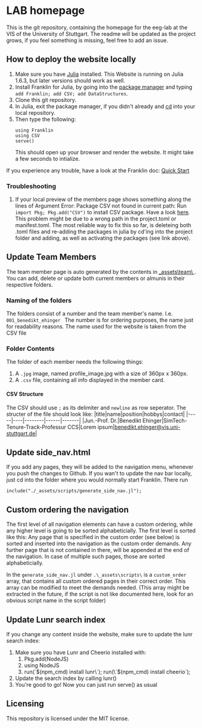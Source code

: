 # LAB homepage
This is the git repository, containing the homepage for the eeg-lab at the VIS of the University of Stuttgart.
The readme will be updated as the project grows, if you feel something is missing, feel free to add an issue. 

## How to deploy the website locally
1. Make sure you have [Julia](https://julialang.org/) installed. This Website is running on Julia 1.6.3, but later versions should work as well.
1. Install Franklin for Julia, by going into the [package manager](https://docs.julialang.org/en/v1/stdlib/Pkg/) and typing `add Franklin; add CSV; add DataStructures`.
1. Clone this git repository.
1. In Julia, exit the package manager, if you didn't already and [cd](https://docs.julialang.org/en/v1/base/file/#Base.Filesystem.cd-Tuple{AbstractString}) into your local repository.
1. Then type the following:
   ```
   using Franklin
   using CSV
   serve()
   ```
   This should open up your browser and render the website. It might take a few seconds to intialize.
   
If you experience any trouble, have a look at the Franklin doc: [Quick Start](https://franklinjl.org/#quick_start)

### Troubleshooting
1. If your local preview of the members page shows something along the lines of
   Argument Error: Package CSV not found in current path: Run `import Pkg; Pkg.add("CSV")` to install CSV package.
   Have a look [here](https://franklinjl.org/code/#projecttoml). This problem might be due to a wrong path in the project.toml or manifest.toml. 
   The most reliable way to fix this so far, is deleteing both .toml files and re-adding the packages in julia by cd'ing into the project folder and adding, as well as       activating the packages (see link above).

## Update Team Members
The team member page is auto generated by the contents in [\_assets\team\ ](https://github.com/s-ccs/s-ccs.github.io/tree/main/_assets/team). You can add, delete or update both current members or almunis in their respective folders. 
### Naming of the folders
The folders consist of a number and the team member's name. I.e. `001_benedikt_ehinger `
The number is for ordering purposes, the name just for readability reasons. The name used for the website is taken from the CSV file
### Folder Contents
The folder of each member needs the following things:
1. A `.jpg` image, named profile_image.jpg with a size of 360px x 360px. 
2. A `.csv` file, containing all info displayed in the member card.
#### CSV Structure
The CSV should use `;` as its delimiter and `newline` as row seperator. 
The structer of the file should look like:
|title|name|position|hobbys|contact|
|-----|----|--------|------|-------|
|Jun.-Prof. Dr.|Benedikt Ehinger|SimTech-Tenure-Track-Professur CCS|Lorem ipsum|benedikt.ehinger@vis.uni-stuttgart.de|

## Update side_nav.html
If you add any pages, they will be added to the navigation menu, whenever you push the changes to Github. If you wan't to update the nav bar locally, 
just cd into the folder where you would normally start Franklin. There run
```
include("./_assets/scripts/generate_side_nav.jl");
```

## Custom ordering the navigation
The first level of all navigation elements can have a custom ordering, while any higher level is going to be sorted alphabeticially.
The first level is sorted like this: Any page that is specified in the custom order (see below) is sorted and inserted into the navigation as the custom order demands. Any further page that is not contained in there, will be appended at the end of the navigation. In case of multiple such pages, those are sorted alphabeticially.

In the `generate_side_nav.jl` under `.\_assets\scripts\` is a `custom_order` array, that contains all custom ordered pages in their correct order. This array can be modified to meet the demands needed. (This array might be extracted in the future, if the script is not like documented here, look for an obvious script name in the script folder)

## Update Lunr search index
If you change any content inside the website, make sure to update the lunr search index:
1. Make sure you have Lunr and Cheerio installed with:
   1. Pkg.add(NodeJS)
   2. using NodeJS
   3. run(\`$(npm_cmd) install lunr\`); run(\`$(npm_cmd) install cheerio\`); 
2. Update the search index by calling lunr()
3. You're good to go! Now you can just run serve() as usual

## Licensing
This repository is licensed under the MIT license.
